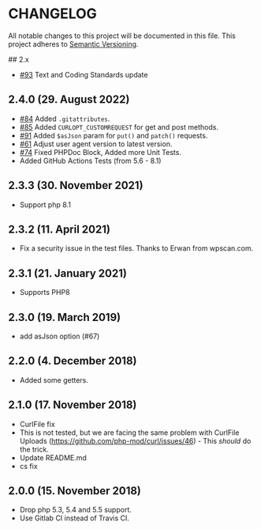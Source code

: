 # CHANGELOG

All notable changes to this project will be documented in this file. This project adheres to [Semantic Versioning](http://semver.org/).

## 2.x

+ [#93](https://github.com/php-mod/curl/pull/93) Text and Coding Standards update

## 2.4.0 (29. August 2022)

+ [#84](https://github.com/php-mod/curl/pull/84) Added `.gitattributes`.
+ [#85](https://github.com/php-mod/curl/pull/85) Added `CURLOPT_CUSTOMREQUEST` for get and post methods.
+ [#91](https://github.com/php-mod/curl/pull/91) Added `$asJson` param for `put()` and `patch()` requests.
+ [#61](https://github.com/php-mod/curl/issues/61) Adjust user agent version to latest version.
+ [#74](https://github.com/php-mod/curl/pull/75) Fixed PHPDoc Block, Added more Unit Tests.
+ Added GitHub Actions Tests (from 5.6 - 8.1)

## 2.3.3 (30. November 2021)

+ Support php 8.1

## 2.3.2 (11. April 2021)

+ Fix a security issue in the test files. Thanks to Erwan from wpscan.com.

## 2.3.1 (21. January 2021)

+ Supports PHP8

## 2.3.0 (19. March 2019)

+ add asJson option (#67)

## 2.2.0 (4. December 2018)

+ Added some getters.

## 2.1.0 (17. November 2018)

+ CurlFile fix
+ This is not tested, but we are facing the same problem with CurlFile Uploads (https://github.com/php-mod/curl/issues/46) - This *should* do the trick.
+ Update README.md
+ cs fix

## 2.0.0 (15. November 2018)

+ Drop php 5.3, 5.4 and 5.5 support.
+ Use Gitlab CI instead of Travis CI.
